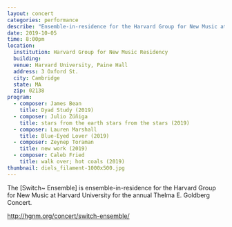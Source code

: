 ```yaml
---
layout: concert
categories: performance
describe: "Ensemble-in-residence for the Harvard Group for New Music at Harvard University."
date: 2019-10-05
time: 8:00pm
location:
  institution: Harvard Group for New Music Residency
  building:
  venue: Harvard University, Paine Hall
  address: 3 Oxford St.
  city: Cambridge
  state: MA
  zip: 02138
program:
  - composer: James Bean
    title: Dyad Study (2019)
  - composer: Julio Zúñiga
    title: stars from the earth stars from the stars (2019)
  - composer: Lauren Marshall
    title: Blue-Eyed Lover (2019)
  - composer: Zeynep Toraman
    title: new work (2019)
  - composer: Caleb Fried
    title: walk over; hot coals (2019)
thumbnail: diels_filament-1000x500.jpg
---
```


The [Switch~ Ensemble] is ensemble-in-residence for the Harvard Group for New Music at Harvard University for the annual Thelma E. Goldberg Concert.

http://hgnm.org/concert/switch-ensemble/
